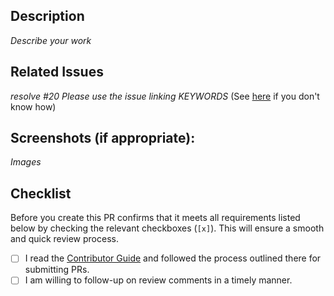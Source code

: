 ## Description

_Describe your work_

## Related Issues

_resolve #20_
_Please use the issue linking KEYWORDS_ (See [here](https://docs.github.com/en/free-pro-team@latest/github/managing-your-work-on-github/linking-a-pull-request-to-an-issue#linking-a-pull-request-to-an-issue-using-a-keyword) if you don't know how)

## Screenshots (if appropriate):

_Images_

## Checklist

Before you create this PR confirms that it meets all requirements listed below by checking the relevant checkboxes (`[x]`). This will ensure a smooth and quick review process.

- [ ] I read the [Contributor Guide](https://github.com/filoscoder/fe-soon/#contributing) and followed the process outlined there for submitting PRs.
- [ ] I am willing to follow-up on review comments in a timely manner.
